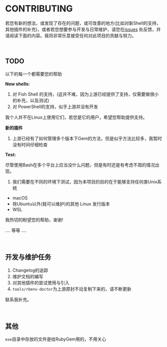 # CONTRIBUTING

若您有新的想法，或发现了存在的问题，或可改善的地方(比如对新Shell的支持，其他插件的补充)，或者若您想要参与开发与日常维护，请您在[issues](https://gitee.com/RubyKids/rbenv-cn/issues) 处反馈，并请阅读下面的内容。我将非常乐意接受任何对此项目的贡献与努力。

<br>

## TODO

以下的每一个都需要您的帮助

**New shells:**

1. 对 Fish Shell 的支持，(这并不难，因为上游已经提供了支持，仅需要做很小的补充，以及测试)
2. 对 PowerShell的支持，似乎上游并没有开发

我个人并不在Linux上使用它们，若您是它的用户，希望您帮助提供支持。

**新的插件**

1. 上游已经有了如何管理多个版本下Gem的方法，但是似乎方法比较多，我暂时没有时间仔细检查


**Test:**

尽管使用Bash在多个平台上应当没什么问题，但是有时还是有考虑不周的情况出现。

1. 我们需要在不同的环境下测试，因为本项目的目的在于能够支持任何类Unix系统
  - macOS 
  - 除Ubuntu以外(我可以维护)的其他 Linux 发行版本
  - WSL

我热切的盼望您的帮助，谢谢!

.... 等等 ....

<br>

## 开发与维护任务

1. Changelog的追踪
2. 维护文档的编写
3. 对其他插件的尝试使用与引入
4. `tools/rbenv-doctor`为上游原封不动复制下来的，请不断更新

联系我补充。

<br>

## 其他

`exe`目录中存放的文件是给RubyGem用的，不用关心

<br>
